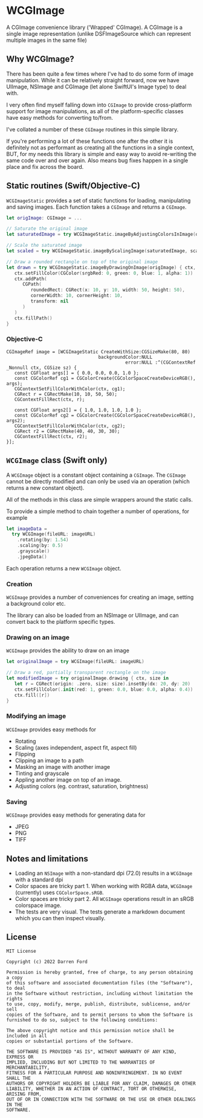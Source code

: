 # WCGImage

A CGImage convenience library ('Wrapped' CGImage). A CGImage is a single image representation (unlike DSFImageSource which can represent multiple images in the same file)

## Why WCGImage?

There has been quite a few times where I've had to do some form of image manipulation. While it can be relatively straight forward, now we have UIImage, NSImage and CGImage (let alone SwiftUI's Image type) to deal with.

I very often find myself falling down into `CGImage` to provide cross-platform support for image manipulations, as all of the platform-specific classes have easy methods for converting to/from.

I've collated a number of these `CGImage` routines in this simple library.

If you're performing a lot of these functions one after the other it is definitely not as performant as creating all the functions in a single context, BUT, for my needs this library is simple and easy way to avoid re-writing the same code over and over again. Also means bug fixes happen in a single place and fix across the board.

## Static routines (Swift/Objective-C)

`WCGImageStatic` provides a set of static functions for loading, manipulating and saving images.
Each function takes a `CGImage` and returns a `CGImage`.

```swift
let origImage: CGImage = ...

// Saturate the original image
let saturatedImage = try WCGImageStatic.imageByAdjustingColorsInImage(origImage, saturation: 1.6)

// Scale the saturated image
let scaled = try WCGImageStatic.imageByScalingImage(saturatedImage, scalingType: .aspectFit, to: CGSize(width: 100, height: 100))

// Draw a rounded rectangle on top of the original image
let drawn = try WCGImageStatic.imageByDrawingOnImage(origImage) { ctx, size in
   ctx.setFillColor(CGColor(srgbRed: 0, green: 0, blue: 1, alpha: 1))
   ctx.addPath(
      CGPath(
         roundedRect: CGRect(x: 10, y: 10, width: 50, height: 50),
         cornerWidth: 10, cornerHeight: 10,
         transform: nil
      )
   )
   ctx.fillPath()
}
```

### Objective-C

```objc
CGImageRef image = [WCGImageStatic CreateWithSize:CGSizeMake(80, 80)
                                  backgroundColor:NULL
                                            error:NULL :^(CGContextRef _Nonnull ctx, CGSize sz) {
   const CGFloat args[] = { 0.0, 0.0, 0.0, 1.0 };
   const CGColorRef cg1 = CGColorCreate(CGColorSpaceCreateDeviceRGB(), args);
   CGContextSetFillColorWithColor(ctx, cg1);
   CGRect r = CGRectMake(10, 10, 50, 50);
   CGContextFillRect(ctx, r);

   const CGFloat args2[] = { 1.0, 1.0, 1.0, 1.0 };
   const CGColorRef cg2 = CGColorCreate(CGColorSpaceCreateDeviceRGB(), args2);
   CGContextSetFillColorWithColor(ctx, cg2);
   CGRect r2 = CGRectMake(40, 40, 30, 30);
   CGContextFillRect(ctx, r2);
}];
```

## `WCGImage` class (Swift only)

A `WCGImage` object is a constant object containing a `CGImage`. The `CGImage` cannot be directly modified and can only be used via an operation (which returns a new constant object).

All of the methods in this class are simple wrappers around the static calls.

To provide a simple method to chain together a number of operations, for example 

```swift
let imageData = 
  try WCGImage(fileURL: imageURL)
    .rotating(by: 1.54)
    .scaling(by: 0.5)
    .grayscale()
    .jpegData()
```

Each operation returns a new `WCGImage` object.

### Creation

`WCGImage` provides a number of conveniences for creating an image, setting a background color etc.

The library can also be loaded from an NSImage or UIImage, and can convert back to the platform specific types.

### Drawing on an image

`WCGImage` provides the ability to draw on an image

```swift
let originalImage = try WCGImage(fileURL: imageURL)

// Draw a red, partially transparent rectangle on the image
let modifiedImage = try originalImage.drawing { ctx, size in
   let r = CGRect(origin: .zero, size: size).insetBy(dx: 20, dy: 20)
   ctx.setFillColor(.init(red: 1, green: 0.0, blue: 0.0, alpha: 0.4))
   ctx.fill([r])
}
```

### Modifying an image

`WCGImage` provides easy methods for

* Rotating
* Scaling (axes independent, aspect fit, aspect fill)
* Flipping
* Clipping an image to a path
* Masking an image with another image
* Tinting and grayscale
* Appling another image on top of an image.
* Adjusting colors (eg. contrast, saturation, brightness)

### Saving

`WCGImage` provides easy methods for generating data for 

* JPEG
* PNG
* TIFF

## Notes and limitations

* Loading an `NSImage` with a non-standard dpi (72.0) results in a `WCGImage` with a standard dpi
* Color spaces are tricky part 1. When working with RGBA data, `WCGImage` (currently) uses `CGColorSpace.sRGB`.
* Color spaces are tricky part 2. All `WCGImage` operations result in an sRGB colorspace image.
* The tests are very visual. The tests generate a markdown document which you can then inspect visually.

## License

```
MIT License

Copyright (c) 2022 Darren Ford

Permission is hereby granted, free of charge, to any person obtaining a copy
of this software and associated documentation files (the "Software"), to deal
in the Software without restriction, including without limitation the rights
to use, copy, modify, merge, publish, distribute, sublicense, and/or sell
copies of the Software, and to permit persons to whom the Software is
furnished to do so, subject to the following conditions:

The above copyright notice and this permission notice shall be included in all
copies or substantial portions of the Software.

THE SOFTWARE IS PROVIDED "AS IS", WITHOUT WARRANTY OF ANY KIND, EXPRESS OR
IMPLIED, INCLUDING BUT NOT LIMITED TO THE WARRANTIES OF MERCHANTABILITY,
FITNESS FOR A PARTICULAR PURPOSE AND NONINFRINGEMENT. IN NO EVENT SHALL THE
AUTHORS OR COPYRIGHT HOLDERS BE LIABLE FOR ANY CLAIM, DAMAGES OR OTHER
LIABILITY, WHETHER IN AN ACTION OF CONTRACT, TORT OR OTHERWISE, ARISING FROM,
OUT OF OR IN CONNECTION WITH THE SOFTWARE OR THE USE OR OTHER DEALINGS IN THE
SOFTWARE.
```
